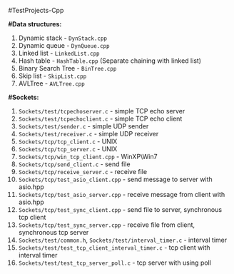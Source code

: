 #TestProjects-Cpp

<b>#Data structures:</b>
1. Dynamic stack - `DynStack.cpp`
2. Dynamic queue - `DynQueue.cpp`
3. Linked list - `LinkedList.cpp`
4. Hash table - `HashTable.cpp` (Separate chaining with linked list)
5. Binary Search Tree  - `BinTree.cpp`
6. Skip list - `SkipList.cpp`
7. AVLTree - `AVLTree.cpp`

<b>#Sockets:</b>
1. `Sockets/test/tcpechoserver.c` - simple TCP echo server
2. `Sockets/test/tcpechoclient.c` - simple TCP echo client
3. `Sockets/test/sender.c` 		 - simple UDP sender
4. `Sockets/test/receiver.c` 	 - simple UDP receiver
5. `Sockets/tcp/tcp_client.c` - UNIX
6. `Sockets/tcp/tcp_server.c` - UNIX
7. `Sockets/tcp/win_tcp_client.cpp` - WinXP\Win7
8. `Sockets/tcp/send_client.c` - send file
9. `Sockets/tcp/receive_server.c` - receive file
10. `Sockets/tcp/test_asio_client.cpp` - send message to server with asio.hpp
11. `Sockets/tcp/test_asio_server.cpp` - receive message from client with asio.hpp
12. `Sockets/tcp/test_sync_client.cpp` - send file to server, synchronous tcp client
13. `Sockets/tcp/test_sync_server.cpp` - receive file from client, synchronous tcp server
14. `Sockets/test/common.h`, `Sockets/test/interval_timer.c` - interval timer
15. `Sockets/test/test_tcp_client_interval_timer.c` - tcp client with interval timer
16. `Sockets/test/test_tcp_server_poll.c` - tcp server with using poll
